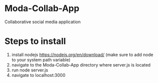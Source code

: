 # Moda-Collab-App
Collaborative social media application

# Steps to install
1. install nodejs https://nodejs.org/en/download/ (make sure to add node to your system path variable)
2. navigate to the Moda-Collab-App directory where server.js is located
3. run node server.js
4. navigate to localhost:3000
